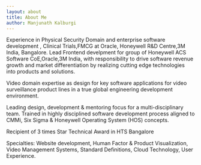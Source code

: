 ```yaml
---
layout: about
title: About Me
author: Manjunath Kalburgi
---
```


Experience in Physical Security Domain and enterprise software development , Clinical Trials,FMCG at Oracle, Honeywell R&D Centre,3M India, Bangalore. Lead Frontend develpment for group of Honeywell ACS Software CoE,Oracle,3M India, with responsibility to drive software revenue growth and market differentiation by realizing cutting edge technologies into products and solutions.

Video domain expertise as design for key software applications for video surveillance product lines in a true global engineering development environment.

Leading design, development & mentoring focus for a multi-disciplinary team. Trained in highly disciplined software development process aligned to CMMi, Six Sigma & Honeywell Operating System (HOS) concepts.

Recipient of 3 times Star Technical Award in HTS Bangalore

Specialties: Website development, Human Factor & Product Visualization, Video Management Systems, Standard Definitions, Cloud Technology, User Experience. 
